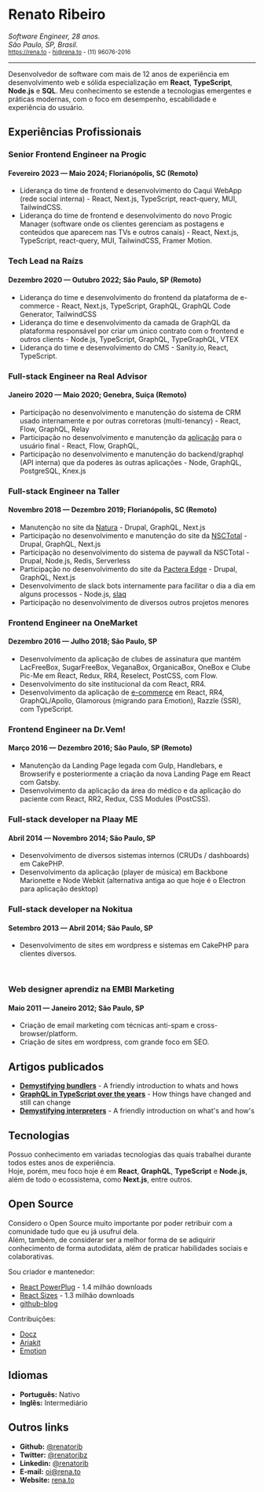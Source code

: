 # Renato Ribeiro

_Software Engineer, 28 anos._  
_São Paulo, SP, Brasil._  
<sup>https://rena.to - hi@rena.to - (11) 96076-2016</sup>

---

Desenvolvedor de software com mais de 12 anos de experiência em desenvolvimento web e sólida especialização em **React**, **TypeScript**, **Node.js** e **SQL**. Meu conhecimento se estende a tecnologias emergentes e práticas modernas, com o foco em desempenho, escabilidade e experiência do usuário.

## Experiências Profissionais

### Senior Frontend Engineer na Progic

#### Fevereiro 2023 — Maio 2024; Florianópolis, SC (Remoto)

- Liderança do time de frontend e desenvolvimento do Caqui WebApp (rede social interna) - React, Next.js, TypeScript, react-query, MUI, TailwindCSS.
- Liderança do time de frontend e desenvolvimento do novo Progic Manager (software onde os clientes gerenciam as postagens e conteúdos que aparecem nas TVs e outros canais) - React, Next.js, TypeScript, react-query, MUI, TailwindCSS, Framer Motion.

### Tech Lead na Raízs

#### Dezembro 2020 — Outubro 2022; São Paulo, SP (Remoto)

- Liderança do time e desenvolvimento do frontend da plataforma de e-commerce - React, Next.js, TypeScript, GraphQL, GraphQL Code Generator, TailwindCSS
- Liderança do time e desenvolvimento da camada de GraphQL da plataforma responsável por criar um único contrato com o frontend e outros clients - Node.js, TypeScript, GraphQL, TypeGraphQL, VTEX
- Liderança do time e desenvolvimento do CMS - Sanity.io, React, TypeScript.

### Full-stack Engineer na Real Advisor

#### Janeiro 2020 — Maio 2020; Genebra, Suíça (Remoto)

- Participação no desenvolvimento e manutenção do sistema de CRM usado internamente e por outras corretoras (multi-tenancy) - React, Flow, GraphQL, Relay
- Participação no desenvolvimento e manutenção da [aplicação](https://realadvisor.ch/en) para o usuário final - React, Flow, GraphQL,
- Participação no desenvolvimento e manutenção do backend/graphql (API interna) que da poderes às outras aplicações - Node, GraphQL, PostgreSQL, Knex.js

### Full-stack Engineer na Taller

#### Novembro 2018 — Dezembro 2019; Florianópolis, SC (Remoto)

- Manutenção no site da [Natura](https://natura.com.br/) - Drupal, GraphQL, Next.js
- Participação no desenvolvimento e manutenção do site da [NSCTotal](https://nsctotal.com.br) - Drupal, GraphQL, Next.js
- Participação no desenvolvimento do sistema de paywall da NSCTotal - Drupal, Node.js, Redis, Serverless
- Participação no desenvolvimento do site da [Pactera Edge](https://www.pacteraedge.com/) - Drupal, GraphQL, Next.js
- Desenvolvimento de slack bots internamente para facilitar o dia a dia em alguns processos - Node.js, [slaq](https://github.com/renatorib/slaq)
- Participação no desenvolvimento de diversos outros projetos menores

### Frontend Engineer na OneMarket

#### Dezembro 2016 — Julho 2018; São Paulo, SP

- Desenvolvimento da aplicação de clubes de assinatura que mantém LacFreeBox, SugarFreeBox, VeganaBox, OrganicaBox, OneBox e Clube Pic-Me em React, Redux, RR4, Reselect, PostCSS, com Flow.
- Desenvolvimento do site institucional da com React, RR4.
- Desenvolvimento da aplicação de [e-commerce](https://onemarket.com.br/produtos) em React, RR4, GraphQL/Apollo, Glamorous (migrando para Emotion), Razzle (SSR), com TypeScript.

### Frontend Engineer na Dr.Vem!

#### Março 2016 — Dezembro 2016; São Paulo, SP (Remoto)

- Manutenção da Landing Page legada com Gulp, Handlebars, e Browserify e posteriormente a criação da nova Landing Page em React com Gatsby.
- Desenvolvimento da aplicação da área do médico e da aplicação do paciente com React, RR2, Redux, CSS Modules (PostCSS).

### Full-stack developer na Plaay ME

#### Abril 2014 — Novembro 2014; São Paulo, SP

- Desenvolvimento de diversos sistemas internos (CRUDs / dashboards) em CakePHP.
- Desenvolvimento da aplicação (player de música) em Backbone Marionette e Node Webkit (alternativa antiga ao que hoje é o Electron para aplicação desktop)

### Full-stack developer na Nokitua

#### Setembro 2013 — Abril 2014; São Paulo, SP

- Desenvolvimento de sites em wordpress e sistemas em CakePHP para clientes diversos.

<br />

### Web designer aprendiz na EMBI Marketing

#### Maio 2011 — Janeiro 2012; São Paulo, SP

- Criação de email marketing com técnicas anti-spam e cross-browser/platform.
- Criação de sites em wordpress, com grande foco em SEO.

## Artigos publicados

- **[Demystifying bundlers](https://rena.to/blog/demystifying-bundlers)** - A friendly introduction to whats and hows
- **[GraphQL in TypeScript over the years](https://rena.to/blog/graphql-in-typescript-over-the-years)** - How things have changed and still can change
- **[Demystifying interpreters](https://rena.to/blog/demystifying-interpreters)** - A friendly introduction on what's and how's

## Tecnologias

Possuo conhecimento em variadas tecnologias das quais trabalhei durante todos estes anos de experiência.  
Hoje, porém, meu foco hoje é em **React**, **GraphQL**, **TypeScript** e **Node.js**, além de todo o ecossistema, como **Next.js**, entre outros.

## Open Source

Considero o Open Source muito importante por poder retribuir com a comunidade tudo que eu já usufrui dela.  
Além, também, de considerar ser a melhor forma de se adiquirir conhecimento de forma autodidata, além de praticar habilidades sociais e colaborativas.

Sou criador e mantenedor:

- [React PowerPlug](https://github.com/renatorib/react-powerplug) - 1.4 milhão downloads
- [React Sizes](https://github.com/renatorib/react-sizes) - 1.3 milhão downloads
- [github-blog](https://github.com/renatorib/github-blog)

Contribuições:

- [Docz](https://github.com/doczjs/docz/commits?author=renatorib)
- [Ariakit](https://github.com/ariakit/ariakit/commits?author=renatorib)
- [Emotion](https://github.com/emotion-js/emotion/commits?author=renatorib)

## Idiomas

- **Português:** Nativo
- **Inglês:** Intermediário

## Outros links

- **Github:** [@renatorib](http://github.com/renatorib)
- **Twitter:** [@renatoribz](http://twitter.com/renatoribz)
- **Linkedin:** [@renatorib](https://www.linkedin.com/in/renatorib/)
- **E-mail:** oi@rena.to
- **Website:** [rena.to](http://rena.to/)
